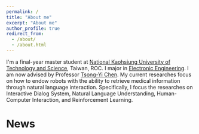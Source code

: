 ```yaml
---
permalink: /
title: "About me"
excerpt: "About me"
author_profile: true
redirect_from: 
  - /about/
  - /about.html
---
```


I'm a final-year master student at [National Kaohsiung University of Technology and Science](https://eng.nkust.edu.tw/index.php), Taiwan, ROC. I major in [Electronic Engineering](http://www.ec.kuas.edu.tw/en/). I am now advised by Professor [Tsong-Yi Chen](http://www.msp.nkust.edu.tw/en/%e9%99%b3%e8%81%b0%e6%af%85%e5%8a%a9%e7%90%86%e6%95%99%e6%8e%88/). My current researches focus on how to endow robots with the ability to retrieve medical information through natural language interaction. Specifically, I focus the researches on Interactive Dialog System, Natural Language Understanding, Human-Computer Interaction, and Reinforcement Learning.

News
======

